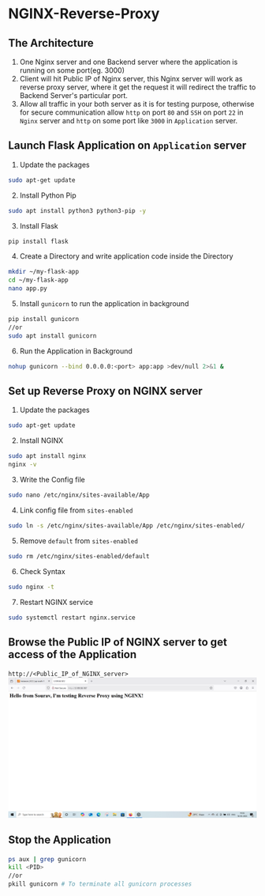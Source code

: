# NGINX-Reverse-Proxy

## The Architecture
1. One Nginx server and one Backend server where the application is running on some port(eg. 3000)
2. Client will hit Public IP of Nginx server, this Nginx server will work as reverse proxy server, where it get the request it will redirect the traffic to Backend Server's particular port.
3. Allow all traffic in your both server as it is for testing purpose, otherwise for secure communication allow `http` on port `80` and `SSH` on port `22` in `Nginx` server and `http` on some port like `3000` in `Application` server.

## Launch Flask Application on `Application` server
1. Update the packages
```bash
sudo apt-get update
```
2. Install Python Pip
```bash
sudo apt install python3 python3-pip -y
```
3. Install Flask
```bash
pip install flask
```
4. Create a Directory and write application code inside the Directory
```bash
mkdir ~/my-flask-app
cd ~/my-flask-app
nano app.py
```
5. Install `gunicorn` to run the application in background
```bash
pip install gunicorn
//or
sudo apt install gunicorn
```
6. Run the Application in Background
```bash
nohup gunicorn --bind 0.0.0.0:<port> app:app >dev/null 2>&1 &
```

## Set up Reverse Proxy on NGINX server
1. Update the packages
```bash
sudo apt-get update
```
2. Install NGINX
```bash
sudo apt install nginx
nginx -v
```
3. Write the Config file
```bash
sudo nano /etc/nginx/sites-available/App
```
4. Link config file from `sites-enabled`
```bash
sudo ln -s /etc/nginx/sites-available/App /etc/nginx/sites-enabled/
```
5. Remove `default` from `sites-enabled`
```bash
sudo rm /etc/nginx/sites-enabled/default
```
6. Check Syntax
```bash
sudo nginx -t
```
7. Restart NGINX service
```bash
sudo systemctl restart nginx.service
```

## Browse the Public IP of NGINX server to get access of the Application
`http://<Public_IP_of_NGINX_server>`
![image alt](https://github.com/souravhajra123/NGINX-Reverse-Proxy/blob/4abf8fca70dc69f2fb82cdc3886104da9ff39e55/P1.png)

## Stop the Application
```bash
ps aux | grep gunicorn
kill <PID>
//or
pkill gunicorn # To terminate all gunicorn processes
```




